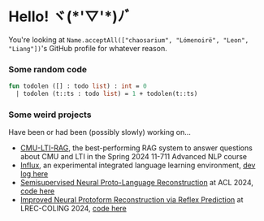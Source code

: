 # Hello! ヾ(\*'▽'\*)ﾉﾞ

You're looking at `Name.acceptAll(["chaosarium", "Lómenoirë", "Leon", "Liang"])`'s GitHub profile for whatever reason.


### Some random code

```sml
fun todolen ([] : todo list) : int = 0
  | todolen (t::ts : todo list) = 1 + todolen(t::ts)
```

### Some weird projects

Have been or had been (possibly slowly) working on...

- [CMU-LTI-RAG](https://github.com/chaosarium/CMU-LTI-RAG), the best-performing RAG system to answer questions about CMU and LTI in the Spring 2024 11-711 Advanced NLP course
- [Influx](https://github.com/chaosarium/Influx), an experimental integrated language learning environment, [dev log here](https://chaosarium.xyz/influx-dev-log-phase-i)
- [Semisupervised Neural Proto-Language Reconstruction](https://arxiv.org/abs/2406.05930) at ACL 2024, [code here](https://github.com/cmu-llab/dpd)
- [Improved Neural Protoform Reconstruction via Reflex Prediction](https://arxiv.org/abs/2403.18769) at LREC-COLING 2024, [code here](https://github.com/cmu-llab/reranked-reconstruction)
